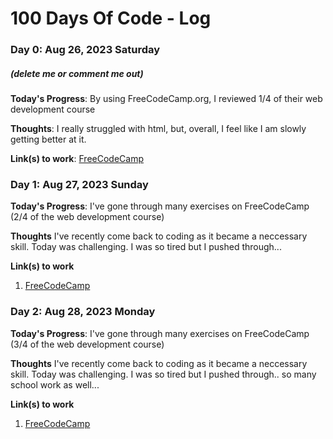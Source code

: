 # 100 Days Of Code - Log



### Day 0: Aug 26, 2023 Saturday
##### (delete me or comment me out)

**Today's Progress**: By using FreeCodeCamp.org, I reviewed 1/4 of their web development course

**Thoughts**: I really struggled with html, but, overall, I feel like I am slowly getting better at it.

**Link(s) to work**: [FreeCodeCamp](https://www.freecodecamp.org/learn/2022/responsive-web-design/#learn-basic-css-by-building-a-cafe-menu)


### Day 1: Aug 27, 2023 Sunday

**Today's Progress**: I've gone through many exercises on FreeCodeCamp (2/4 of the web development course)

**Thoughts** I've recently come back to coding as it became a neccessary skill. Today was challenging. I was so tired but I pushed through...

**Link(s) to work**
1. [FreeCodeCamp](https://www.freecodecamp.org/learn/2022/responsive-web-design/#learn-basic-css-by-building-a-cafe-menu)

### Day 2: Aug 28, 2023 Monday

**Today's Progress**: I've gone through many exercises on FreeCodeCamp (3/4 of the web development course)

**Thoughts** I've recently come back to coding as it became a neccessary skill. Today was challenging. I was so tired but I pushed through.. so many school work as well...

**Link(s) to work**
1. [FreeCodeCamp](https://www.freecodecamp.org/learn/2022/responsive-web-design/#learn-basic-css-by-building-a-cafe-menu)
